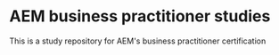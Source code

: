 # AEM business practitioner studies

This is a study repository for AEM's business practitioner certification